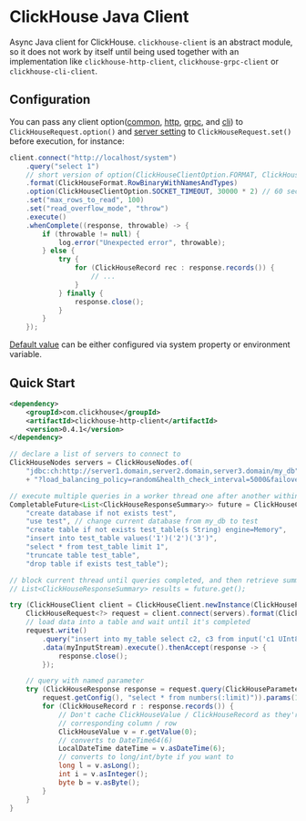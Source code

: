 # ClickHouse Java Client

Async Java client for ClickHouse. `clickhouse-client` is an abstract module, so it does not work by itself until being used together with an implementation like `clickhouse-http-client`, `clickhouse-grpc-client` or `clickhouse-cli-client`.

## Configuration

You can pass any client option([common](https://github.com/ClickHouse/clickhouse-java/blob/main/clickhouse-client/src/main/java/com/clickhouse/client/config/ClickHouseClientOption.java), [http](https://github.com/ClickHouse/clickhouse-java/blob/main/clickhouse-http-client/src/main/java/com/clickhouse/client/http/config/ClickHouseHttpOption.java), [grpc](https://github.com/ClickHouse/clickhouse-java/blob/main/clickhouse-grpc-client/src/main/java/com/clickhouse/client/grpc/config/ClickHouseGrpcOption.java), and [cli](https://github.com/ClickHouse/clickhouse-java/blob/main/clickhouse-cli-client/src/main/java/com/clickhouse/client/cli/config/ClickHouseCommandLineOption.java)) to `ClickHouseRequest.option()` and [server setting](https://clickhouse.com/docs/en/operations/settings/) to `ClickHouseRequest.set()` before execution, for instance:

```java
client.connect("http://localhost/system")
    .query("select 1")
    // short version of option(ClickHouseClientOption.FORMAT, ClickHouseFormat.RowBinaryWithNamesAndTypes)
    .format(ClickHouseFormat.RowBinaryWithNamesAndTypes)
    .option(ClickHouseClientOption.SOCKET_TIMEOUT, 30000 * 2) // 60 seconds
    .set("max_rows_to_read", 100)
    .set("read_overflow_mode", "throw")
    .execute()
    .whenComplete((response, throwable) -> {
        if (throwable != null) {
            log.error("Unexpected error", throwable);
        } else {
            try {
                for (ClickHouseRecord rec : response.records()) {
                    // ...
                }
            } finally {
                response.close();
            }
        }
    });
```

[Default value](https://github.com/ClickHouse/clickhouse-java/blob/main/clickhouse-client/src/main/java/com/clickhouse/client/config/ClickHouseDefaults.java) can be either configured via system property or environment variable.

## Quick Start

```xml
<dependency>
    <groupId>com.clickhouse</groupId>
    <artifactId>clickhouse-http-client</artifactId>
    <version>0.4.1</version>
</dependency>
```

```java
// declare a list of servers to connect to
ClickHouseNodes servers = ClickHouseNodes.of(
    "jdbc:ch:http://server1.domain,server2.domain,server3.domain/my_db"
    + "?load_balancing_policy=random&health_check_interval=5000&failover=2");

// execute multiple queries in a worker thread one after another within same session
CompletableFuture<List<ClickHouseResponseSummary>> future = ClickHouseClient.send(servers.get(),
    "create database if not exists test",
    "use test", // change current database from my_db to test
    "create table if not exists test_table(s String) engine=Memory",
    "insert into test_table values('1')('2')('3')",
    "select * from test_table limit 1",
    "truncate table test_table",
    "drop table if exists test_table");

// block current thread until queries completed, and then retrieve summaries
// List<ClickHouseResponseSummary> results = future.get();

try (ClickHouseClient client = ClickHouseClient.newInstance(ClickHouseProtocol.HTTP)) {
    ClickHouseRequest<?> request = client.connect(servers).format(ClickHouseFormat.RowBinaryWithNamesAndTypes);
    // load data into a table and wait until it's completed
    request.write()
        .query("insert into my_table select c2, c3 from input('c1 UInt8, c2 String, c3 Int32')")
        .data(myInputStream).execute().thenAccept(response -> {
	        response.close();
        });

    // query with named parameter
    try (ClickHouseResponse response = request.query(ClickHouseParameterizedQuery.of(
        request.getConfig(), "select * from numbers(:limit)")).params(100000).executeAndWait()) {
        for (ClickHouseRecord r : response.records()) {
            // Don't cache ClickHouseValue / ClickHouseRecord as they're reused for
            // corresponding column / row
            ClickHouseValue v = r.getValue(0);
            // converts to DateTime64(6)
            LocalDateTime dateTime = v.asDateTime(6);
            // converts to long/int/byte if you want to
            long l = v.asLong();
            int i = v.asInteger();
            byte b = v.asByte();
        }
    }
}
```
